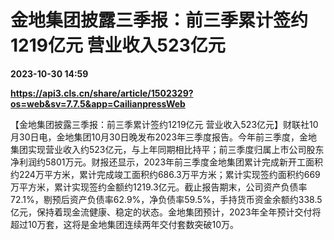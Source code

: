 # 金地集团披露三季报：前三季累计签约1219亿元 营业收入523亿元

**2023-10-30 14:59**

**https://api3.cls.cn/share/article/1502329?os=web&sv=7.7.5&app=CailianpressWeb**

【金地集团披露三季报：前三季累计签约1219亿元 营业收入523亿元】财联社10月30日电，金地集团10月30日晚发布2023年三季度报告。今年前三季度，金地集团实现营业收入约523亿元，与上年同期相比持平；前三季度归属上市公司股东净利润约5801万元。财报还显示，2023年前三季度金地集团累计完成新开工面积约224万平方米，累计完成竣工面积约686.3万平方米；累计实现签约面积约669万平方米，累计实现签约金额约1219.3亿元。截止报告期末，公司资产负债率 72.1%，剔预后资产负债率62.9%，净负债率59.5%，手持货币资金余额约338.5亿元，保持着现金流健康、稳定的状态。金地集团预计，2023年全年预计交付将超过10万套，这将是金地集团连续两年交付套数突破10万。